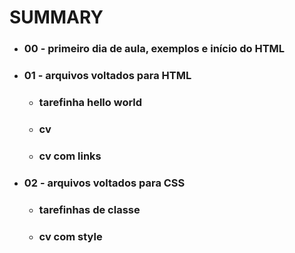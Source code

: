 # SUMMARY

- ### 00 - primeiro dia de aula, exemplos e início do HTML
- ### 01 - arquivos voltados para HTML
  - ### tarefinha hello world
  - ### cv 
  - ### cv com links
- ### 02 - arquivos voltados para CSS
  - ### tarefinhas de classe
  - ### cv com style
